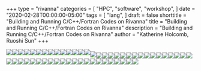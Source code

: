 +++
type = "rivanna"
categories = [
  "HPC",
  "software",
  "workshop",
]
date = "2020-02-28T00:00:00-05:00"
tags = [
  "lang",
]
draft = false
shorttitle = "Building and Running C/C++/Fortran Codes on Rivanna"
title = "Building and Running C/C++/Fortran Codes on Rivanna"
description = "Building and Running C/C++/Fortran Codes on Rivanna"
author = "Katherine Holcomb, Ruoshi Sun"
+++

<img style="float: left;" src="/images/building-running-c-cpp-fortran/Slide1.JPG"></img>



<img style="float: left;" src="/images/building-running-c-cpp-fortran/Slide2.JPG"></img>



<img style="float: left;" src="/images/building-running-c-cpp-fortran/Slide3.JPG"></img>



<img style="float: left;" src="/images/building-running-c-cpp-fortran/Slide4.JPG"></img>



<img style="float: left;" src="/images/building-running-c-cpp-fortran/Slide5.JPG"></img>



<img style="float: left;" src="/images/building-running-c-cpp-fortran/Slide6.JPG"></img>



<img style="float: left;" src="/images/building-running-c-cpp-fortran/Slide7.JPG"></img>



<img style="float: left;" src="/images/building-running-c-cpp-fortran/Slide8.JPG"></img>



<img style="float: left;" src="/images/building-running-c-cpp-fortran/Slide9.JPG"></img>



<img style="float: left;" src="/images/building-running-c-cpp-fortran/Slide10.JPG"></img>



<img style="float: left;" src="/images/building-running-c-cpp-fortran/Slide12.JPG"></img>



<img style="float: left;" src="/images/building-running-c-cpp-fortran/Slide13.JPG"></img>



<img style="float: left;" src="/images/building-running-c-cpp-fortran/Slide14.JPG"></img>



<img style="float: left;" src="/images/building-running-c-cpp-fortran/Slide16.JPG"></img>


##### <img style="float: left;" src="/images/building-running-c-cpp-fortran/Slide16.JPG"></img>



<img style="float: left;" src="/images/building-running-c-cpp-fortran/Slide17.JPG"></img>



<img style="float: left;" src="/images/building-running-c-cpp-fortran/Slide18.JPG"></img>



<img style="float: left;" src="/images/building-running-c-cpp-fortran/Slide19.JPG"></img>



<img style="float: left;" src="/images/building-running-c-cpp-fortran/Slide20.JPG"></img>



<img style="float: left;" src="/images/building-running-c-cpp-fortran/Slide21.JPG"></img>



<img style="float: left;" src="/images/building-running-c-cpp-fortran/Slide22.JPG"></img>



<img style="float: left;" src="/images/building-running-c-cpp-fortran/Slide23.JPG"></img>



<img style="float: left;" src="/images/building-running-c-cpp-fortran/Slide24.JPG"></img>



<img style="float: left;" src="/images/building-running-c-cpp-fortran/Slide25.JPG"></img>



<img style="float: left;" src="/images/building-running-c-cpp-fortran/Slide26.JPG"></img>



<img style="float: left;" src="/images/building-running-c-cpp-fortran/Slide27.JPG"></img>



<img style="float: left;" src="/images/building-running-c-cpp-fortran/Slide28.JPG"></img>



<img style="float: left;" src="/images/building-running-c-cpp-fortran/Slide29.JPG"></img>



<img style="float: left;" src="/images/building-running-c-cpp-fortran/Slide30.JPG"></img>



<img style="float: left;" src="/images/building-running-c-cpp-fortran/Slide31.JPG"></img>



<img style="float: left;" src="/images/building-running-c-cpp-fortran/Slide32.JPG"></img>



<img style="float: left;" src="/images/building-running-c-cpp-fortran/Slide33.JPG"></img>



<img style="float: left;" src="/images/building-running-c-cpp-fortran/Slide34.JPG"></img>



<img style="float: left;" src="/images/building-running-c-cpp-fortran/Slide35.JPG"></img>



<img style="float: left;" src="/images/building-running-c-cpp-fortran/Slide36.JPG"></img>



<img style="float: left;" src="/images/building-running-c-cpp-fortran/Slide37.JPG"></img>



<img style="float: left;" src="/images/building-running-c-cpp-fortran/Slide38.JPG"></img>



<img style="float: left;" src="/images/building-running-c-cpp-fortran/Slide39.JPG"></img>



<img style="float: left;" src="/images/building-running-c-cpp-fortran/Slide40.JPG"></img>



<img style="float: left;" src="/images/building-running-c-cpp-fortran/Slide41.JPG"></img>



<img style="float: left;" src="/images/building-running-c-cpp-fortran/Slide42.JPG"></img>



<img style="float: left;" src="/images/building-running-c-cpp-fortran/Slide43.JPG"></img>



<img style="float: left;" src="/images/building-running-c-cpp-fortran/Slide44.JPG"></img>



<img style="float: left;" src="/images/building-running-c-cpp-fortran/Slide45.JPG"></img>



<img style="float: left;" src="/images/building-running-c-cpp-fortran/Slide46.JPG"></img>



<img style="float: left;" src="/images/building-running-c-cpp-fortran/Slide47.JPG"></img>



<img style="float: left;" src="/images/building-running-c-cpp-fortran/Slide48.JPG"></img>



<img style="float: left;" src="/images/building-running-c-cpp-fortran/Slide49.JPG"></img>



<img style="float: left;" src="/images/building-running-c-cpp-fortran/Slide50.JPG"></img>



<img style="float: left;" src="/images/building-running-c-cpp-fortran/Slide51.JPG"></img>



<img style="float: left;" src="/images/building-running-c-cpp-fortran/Slide52.JPG"></img>



<img style="float: left;" src="/images/building-running-c-cpp-fortran/Slide53.JPG"></img>



<img style="float: left;" src="/images/building-running-c-cpp-fortran/Slide54.JPG"></img>

